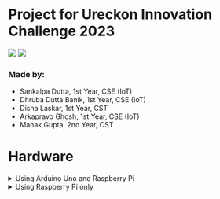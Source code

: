 # Project for Ureckon Innovation Challenge 2023
![](https://img.shields.io/badge/license-MIT-blue)
![](https://img.shields.io/badge/languages-arduino%2C%20python%2C%20sql-blue)
### Made by:
* Sankalpa Dutta, 1st Year, CSE (IoT)
* Dhruba Dutta Banik, 1st Year, CSE (IoT)
* Disha Laskar, 1st Year, CST
* Arkapravo Ghosh, 1st Year, CSE (IoT)
* Mahak Gupta, 2nd Year, CST

# Hardware
<details>
<summary>Using Arduino Uno and Raspberry Pi</summary>
    ## Raspberry Pi
    Configure the Raspberry Pi to run [this file](src/server/main.py) on boot. This file will capture data from Serial Monitor and store it in a MariaDB Database.
    ## Arduino Uno
    Upload the [Source Code](src/arduino/main) to Arduino Uno Board, then create the circuit as shown below:

    ![](src/arduino/circuit_diagram.png)
    This circuit will read the data from the IR sensors and send it to the Raspberry Pi via Serial Monitor.

</details>

<details>
<summary>Using Raspberry Pi only</summary>
    ## Raspberry Pi
    Configure the Raspberry Pi to run [this file](src/alternate/main.py) on boot. This file will capture data from the IR sensors via GPIO Pins and store it in a MariaDB Database.

</details>
